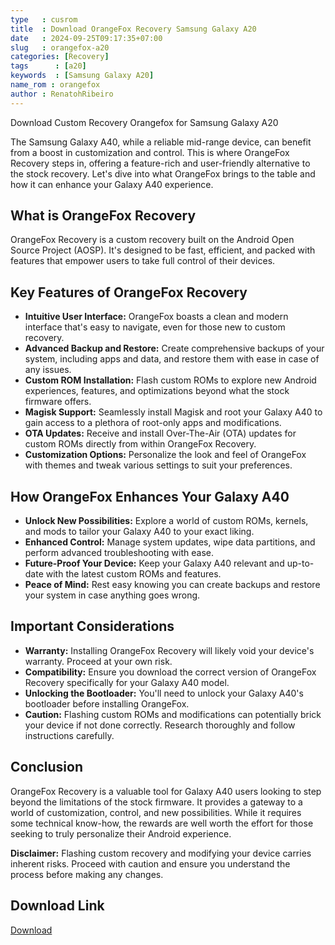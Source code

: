 ```yaml
---
type   : cusrom
title  : Download OrangeFox Recovery Samsung Galaxy A20
date   : 2024-09-25T09:17:35+07:00
slug   : orangefox-a20
categories: [Recovery]
tags      : [a20]
keywords  : [Samsung Galaxy A20]
name_rom : orangefox
author : RenatohRibeiro
---
```


Download Custom Recovery Orangefox for Samsung Galaxy A20

The Samsung Galaxy A40, while a reliable mid-range device, can benefit from a boost in customization and control. This is where OrangeFox Recovery steps in, offering a feature-rich and user-friendly alternative to the stock recovery. Let's dive into what OrangeFox brings to the table and how it can enhance your Galaxy A40 experience.

## What is OrangeFox Recovery

OrangeFox Recovery is a custom recovery built on the Android Open Source Project (AOSP). It's designed to be fast, efficient, and packed with features that empower users to take full control of their devices. 

## Key Features of OrangeFox Recovery

* **Intuitive User Interface:** OrangeFox boasts a clean and modern interface that's easy to navigate, even for those new to custom recovery. 
* **Advanced Backup and Restore:** Create comprehensive backups of your system, including apps and data, and restore them with ease in case of any issues.
* **Custom ROM Installation:** Flash custom ROMs to explore new Android experiences, features, and optimizations beyond what the stock firmware offers.
* **Magisk Support:** Seamlessly install Magisk and root your Galaxy A40 to gain access to a plethora of root-only apps and modifications.
* **OTA Updates:** Receive and install Over-The-Air (OTA) updates for custom ROMs directly from within OrangeFox Recovery.
* **Customization Options:** Personalize the look and feel of OrangeFox with themes and tweak various settings to suit your preferences.

## How OrangeFox Enhances Your Galaxy A40

* **Unlock New Possibilities:** Explore a world of custom ROMs, kernels, and mods to tailor your Galaxy A40 to your exact liking.
* **Enhanced Control:** Manage system updates, wipe data partitions, and perform advanced troubleshooting with ease.
* **Future-Proof Your Device:**  Keep your Galaxy A40 relevant and up-to-date with the latest custom ROMs and features.
* **Peace of Mind:**  Rest easy knowing you can create backups and restore your system in case anything goes wrong.

## Important Considerations

* **Warranty:** Installing OrangeFox Recovery will likely void your device's warranty. Proceed at your own risk.
* **Compatibility:** Ensure you download the correct version of OrangeFox Recovery specifically for your Galaxy A40 model.
* **Unlocking the Bootloader:** You'll need to unlock your Galaxy A40's bootloader before installing OrangeFox. 
* **Caution:**  Flashing custom ROMs and modifications can potentially brick your device if not done correctly.  Research thoroughly and follow instructions carefully.

## Conclusion

OrangeFox Recovery is a valuable tool for Galaxy A40 users looking to step beyond the limitations of the stock firmware. It provides a gateway to a world of customization, control, and new possibilities. While it requires some technical know-how, the rewards are well worth the effort for those seeking to truly personalize their Android experience.

**Disclaimer:** Flashing custom recovery and modifying your device carries inherent risks. Proceed with caution and ensure you understand the process before making any changes. 


## Download Link
[Download](https://orangefox.download/device/a40)

